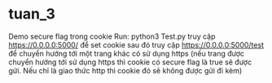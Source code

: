 # tuan_3
Demo secure flag trong cookie
Run:  python3 Test.py
truy cập https://0.0.0.0:5000/ để set cookie
sau đó truy cập https://0.0.0.0:5000/test để chuyển hướng tới một trang khác có sử dụng https
(nếu trang được chuyển hướng tới sử dụng https thì cookie có secure flag là true sẽ được gửi. Nếu chỉ là giao thức http thì cookie đó sẽ không được gửi đi kèm) 
